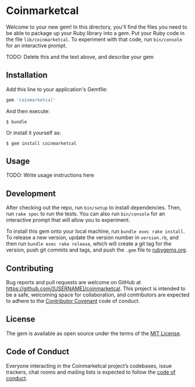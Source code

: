 # Coinmarketcal

Welcome to your new gem! In this directory, you'll find the files you need to be able to package up your Ruby library into a gem. Put your Ruby code in the file `lib/coinmarketcal`. To experiment with that code, run `bin/console` for an interactive prompt.

TODO: Delete this and the text above, and describe your gem

## Installation

Add this line to your application's Gemfile:

```ruby
gem 'coinmarketcal'
```

And then execute:

    $ bundle

Or install it yourself as:

    $ gem install coinmarketcal

## Usage

TODO: Write usage instructions here

## Development

After checking out the repo, run `bin/setup` to install dependencies. Then, run `rake spec` to run the tests. You can also run `bin/console` for an interactive prompt that will allow you to experiment.

To install this gem onto your local machine, run `bundle exec rake install`. To release a new version, update the version number in `version.rb`, and then run `bundle exec rake release`, which will create a git tag for the version, push git commits and tags, and push the `.gem` file to [rubygems.org](https://rubygems.org).

## Contributing

Bug reports and pull requests are welcome on GitHub at https://github.com/[USERNAME]/coinmarketcal. This project is intended to be a safe, welcoming space for collaboration, and contributors are expected to adhere to the [Contributor Covenant](http://contributor-covenant.org) code of conduct.

## License

The gem is available as open source under the terms of the [MIT License](https://opensource.org/licenses/MIT).

## Code of Conduct

Everyone interacting in the Coinmarketcal project’s codebases, issue trackers, chat rooms and mailing lists is expected to follow the [code of conduct](https://github.com/[USERNAME]/coinmarketcal/blob/master/CODE_OF_CONDUCT.md).
